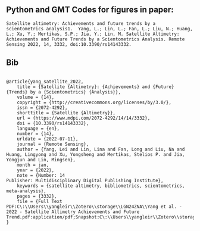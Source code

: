 ## Python and GMT Codes for figures in paper:
`Satellite altimetry: Achievements and future trends by a scientometrics analysis1.  Yang, L.; Lin, L.; Fan, L.; Liu, N.; Huang, L.; Xu, Y.; Mertikas, S.P.; Jia, Y.; Lin, M. Satellite Altimetry: Achievements and Future Trends by a Scientometrics Analysis. Remote Sensing 2022, 14, 3332, doi:10.3390/rs14143332.
`
## Bib
```

@article{yang_satellite_2022,
	title = {Satellite {Altimetry}: {Achievements} and {Future} {Trends} by a {Scientometrics} {Analysis}},
	volume = {14},
	copyright = {http://creativecommons.org/licenses/by/3.0/},
	issn = {2072-4292},
	shorttitle = {Satellite {Altimetry}},
	url = {https://www.mdpi.com/2072-4292/14/14/3332},
	doi = {10.3390/rs14143332},
	language = {en},
	number = {14},
	urldate = {2022-07-11},
	journal = {Remote Sensing},
	author = {Yang, Lei and Lin, Lina and Fan, Long and Liu, Na and Huang, Lingyong and Xu, Yongsheng and Mertikas, Stelios P. and Jia, Yongjun and Lin, Mingsen},
	month = jan,
	year = {2022},
	note = {Number: 14
Publisher: Multidisciplinary Digital Publishing Institute},
	keywords = {satellite altimetry, bibliometrics, scientometrics, meta-analysis},
	pages = {3332},
	file = {Full Text PDF:C\:\\Users\\yangleir\\Zotero\\storage\\LGN24ZNA\\Yang et al. - 2022 - Satellite Altimetry Achievements and Future Trend.pdf:application/pdf;Snapshot:C\:\\Users\\yangleir\\Zotero\\storage\\5AYR6VEF\\3332.html:text/html},
}
```
